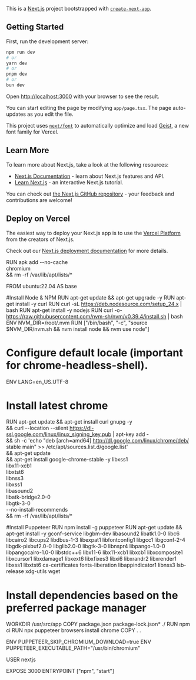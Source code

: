 This is a [Next.js](https://nextjs.org) project bootstrapped with [`create-next-app`](https://nextjs.org/docs/app/api-reference/cli/create-next-app).

## Getting Started

First, run the development server:

```bash
npm run dev
# or
yarn dev
# or
pnpm dev
# or
bun dev
```

Open [http://localhost:3000](http://localhost:3000) with your browser to see the result.

You can start editing the page by modifying `app/page.tsx`. The page auto-updates as you edit the file.

This project uses [`next/font`](https://nextjs.org/docs/app/building-your-application/optimizing/fonts) to automatically optimize and load [Geist](https://vercel.com/font), a new font family for Vercel.

## Learn More

To learn more about Next.js, take a look at the following resources:

- [Next.js Documentation](https://nextjs.org/docs) - learn about Next.js features and API.
- [Learn Next.js](https://nextjs.org/learn) - an interactive Next.js tutorial.

You can check out [the Next.js GitHub repository](https://github.com/vercel/next.js) - your feedback and contributions are welcome!

## Deploy on Vercel

The easiest way to deploy your Next.js app is to use the [Vercel Platform](https://vercel.com/new?utm_medium=default-template&filter=next.js&utm_source=create-next-app&utm_campaign=create-next-app-readme) from the creators of Next.js.

Check out our [Next.js deployment documentation](https://nextjs.org/docs/app/building-your-application/deploying) for more details.


RUN apk add --no-cache \
    chromium \
    && rm -rf /var/lib/apt/lists/*






FROM ubuntu:22.04 AS base



#Install Node & NPM
RUN apt-get update && apt-get upgrade -y
RUN apt-get install -y curl
RUN curl -sL https://deb.nodesource.com/setup_24.x | bash
RUN apt-get install -y nodejs
RUN curl -o- https://raw.githubusercontent.com/nvm-sh/nvm/v0.39.4/install.sh | bash
ENV NVM_DIR=/root/.nvm
RUN ["/bin/bash", "-c", "source $NVM_DIR/nvm.sh && nvm install node && nvm use node"]


  
# Configure default locale (important for chrome-headless-shell).
ENV LANG=en_US.UTF-8 
# Install latest chrome 
RUN apt-get update && apt-get install curl gnupg -y \
  && curl --location --silent https://dl-ssl.google.com/linux/linux_signing_key.pub | apt-key add - \
  && sh -c 'echo "deb [arch=amd64] http://dl.google.com/linux/chrome/deb/ stable main" >> /etc/apt/sources.list.d/google.list' \
  && apt-get update \
  && apt-get install google-chrome-stable -y libxss1 \
  libx11-xcb1 \
  libxtst6 \
  libnss3 \
  libxss1 \
  libasound2 \
  libatk-bridge2.0-0 \
  libgtk-3-0 \
  --no-install-recommends \
  && rm -rf /var/lib/apt/lists/* 



#Install Puppeteer
RUN npm install -g puppeteer 
RUN apt-get update && apt-get install -y gconf-service libgbm-dev libasound2 libatk1.0-0 libc6 libcairo2 libcups2 libdbus-1-3 libexpat1 libfontconfig1 libgcc1 libgconf-2-4 libgdk-pixbuf2.0-0 libglib2.0-0 libgtk-3-0 libnspr4 libpango-1.0-0 libpangocairo-1.0-0 libstdc++6 libx11-6 libx11-xcb1 libxcb1 libxcomposite1 libxcursor1 libxdamage1 libxext6 libxfixes3 libxi6 libxrandr2 libxrender1 libxss1 libxtst6 ca-certificates fonts-liberation libappindicator1 libnss3 lsb-release xdg-utils wget

# Install dependencies based on the preferred package manager
WORKDIR /usr/src/app
COPY package.json package-lock.json* ./
RUN npm ci
RUN npx puppeteer browsers install chrome
COPY . .

ENV PUPPETEER_SKIP_CHROMIUM_DOWNLOAD=true
ENV PUPPETEER_EXECUTABLE_PATH="/usr/bin/chromium"

USER nextjs

EXPOSE 3000
ENTRYPOINT ["npm", "start"]




